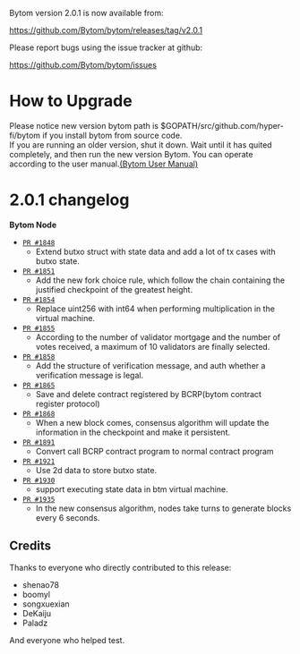 Bytom version 2.0.1 is now available from:

  https://github.com/Bytom/bytom/releases/tag/v2.0.1


Please report bugs using the issue tracker at github:

  https://github.com/Bytom/bytom/issues

How to Upgrade
===============

Please notice new version bytom path is $GOPATH/src/github.com/hyper-fi/bytom if you install bytom from source code.  
If you are running an older version, shut it down. Wait until it has quited completely, and then run the new version Bytom.
You can operate according to the user manual.[(Bytom User Manual)](https://bytom.io/wp-content/themes/freddo/images/wallet/BytomUsermanualV1.0_en.pdf)


2.0.1 changelog
================
__Bytom Node__

+ [`PR #1848`](https://github.com/Bytom/bytom/pull/1848/files)
    - Extend butxo struct with state data and add a lot of tx cases with butxo state.
+ [`PR #1851`](https://github.com/Bytom/bytom/pull/1852/files)
    - Add the new fork choice rule, which follow the chain containing the justified checkpoint of the greatest height.
+ [`PR #1854`](https://github.com/Bytom/bytom/pull/1854/files)
    - Replace uint256 with int64 when performing multiplication in the virtual machine.
+ [`PR #1855`](https://github.com/Bytom/bytom/pull/1855/files)
    - According to the number of validator mortgage and the number of votes received, a maximum of 10 validators are finally selected.
+ [`PR #1858`](https://github.com/Bytom/bytom/pull/1858/files) 
    - Add the structure of verification message, and auth whether a verification message is legal. 
+ [`PR #1865`](https://github.com/Bytom/bytom/pull/1865/files)
    - Save and delete contract registered by BCRP(bytom contract register protocol)
+ [`PR #1868`](https://github.com/Bytom/bytom/pull/1868/files) 
    - When a new block comes, consensus algorithm will update the information in the checkpoint and make it persistent.
+ [`PR #1891`](https://github.com/Bytom/bytom/pull/1891/files)
    - Convert call BCRP contract program to normal contract program
+ [`PR #1921`](https://github.com/Bytom/bytom/pull/1921/files)
    - Use 2d data to store butxo state.
+ [`PR #1930`](https://github.com/Bytom/bytom/pull/1930/files)
    - support executing state data in btm virtual machine.
+ [`PR #1935`](https://github.com/Bytom/bytom/pull/1868/files) 
    - In the new consensus algorithm, nodes take turns to generate blocks every 6 seconds.

Credits
--------

Thanks to everyone who directly contributed to this release:

- shenao78
- boomyl
- songxuexian
- DeKaiju
- Paladz

And everyone who helped test.
